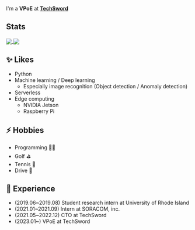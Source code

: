 I'm a **VPoE** at **[TechSword](https://techsword.co.jp)**

## Stats
<a href="https://github.com/anuraghazra/github-readme-stats">
  <img align="center" src="https://github-readme-stats-nbey1sq5r-tsmiyamoto.vercel.app/api?username=tsmiyamoto&count_private=true&theme=prussian&show_icons=true" />
</a>
<a href="https://github.com/anuraghazra/convoychat">
  <img align="center" src="https://github-readme-stats-nbey1sq5r-tsmiyamoto.vercel.app/api/top-langs/?username=tsmiyamoto&hide=c&exclude_repo=darknet&theme=prussian&layout=compact" />
</a>

## ✨ Likes 
- Python
- Machine learning / Deep learning
  - Especially image recognition (Object detection / Anomaly detection)
- Serverless
- Edge computing
  - NVIDIA Jetson
  - Raspberry Pi

## ⚡ Hobbies
- Programming 👨‍💻
- Golf ⛳
- Tennis 🎾
- Drive 🚙

## 💼 Experience
- (2019.06~2019.08) Student research intern at University of Rhode Island
- (2021.01~2021.09) Intern at SORACOM, inc.
- (2021.05~2022.12) CTO at TechSword
- (2023.01~) VPoE at TechSword

<!--
**tsmiyamoto/tsmiyamoto** is a ✨ _special_ ✨ repository because its `README.md` (this file) appears on your GitHub profile.

Here are some ideas to get you started:

- 🔭 I’m currently working on ...
- 🌱 I’m currently learning ...
- 👯 I’m looking to collaborate on ...
- 🤔 I’m looking for help with ...
- 💬 Ask me about ...
- 📫 How to reach me: ...
- 😄 Pronouns: ...
- ⚡ Fun fact: ...
-->
